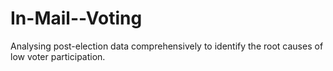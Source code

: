 # In-Mail--Voting
 Analysing post-election data comprehensively to identify the root causes of low voter participation. 

